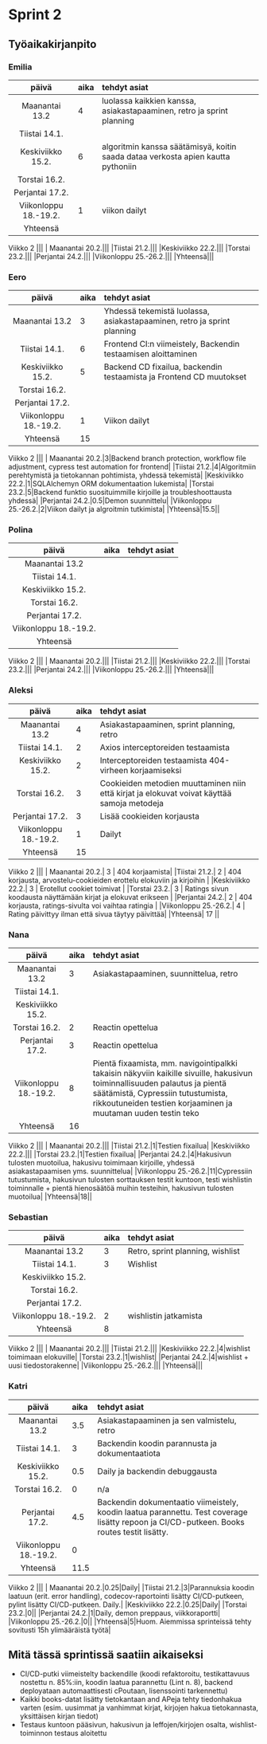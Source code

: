 # Sprint 2
## Työaikakirjanpito

### Emilia
| päivä | aika | tehdyt asiat  |
| :----:|:-----| :-----|
| Maanantai 13.2|4|luolassa kaikkien kanssa, asiakastapaaminen, retro ja sprint planning|
|Tiistai 14.1.|||
|Keskiviikko 15.2.|6|algoritmin kanssa säätämisyä, koitin saada dataa verkosta apien kautta pythoniin|
|Torstai 16.2.|||
|Perjantai 17.2.|||
|Viikonloppu 18.-19.2.|1|viikon dailyt|
|Yhteensä|||
Viikko 2
|||
| Maanantai 20.2.|||
|Tiistai 21.2.|||
|Keskiviikko 22.2.|||
|Torstai 23.2.|||
|Perjantai 24.2.|||
|Viikonloppu 25.-26.2.|||
|Yhteensä|||

### Eero
| päivä | aika | tehdyt asiat  |
| :----:|:-----| :-----|
| Maanantai 13.2|3|Yhdessä tekemistä luolassa, asiakastapaaminen, retro ja sprint planning|
|Tiistai 14.1.|6|Frontend CI:n viimeistely, Backendin testaamisen aloittaminen|
|Keskiviikko 15.2.|5|Backend CD fixailua, backendin testaamista ja Frontend CD muutokset|
|Torstai 16.2.|||
|Perjantai 17.2.|||
|Viikonloppu 18.-19.2.|1|Viikon dailyt|
|Yhteensä|15||
Viikko 2
|||
| Maanantai 20.2.|3|Backend branch protection, workflow file adjustment, cypress test automation for frontend|
|Tiistai 21.2.|4|Algoritmiin perehtymistä ja tietokannan pohtimista, yhdessä tekemistä|
|Keskiviikko 22.2.|1|SQLAlchemyn ORM dokumentaation lukemista|
|Torstai 23.2.|5|Backend funktio suosituimmille kirjoille ja troubleshoottausta yhdessä|
|Perjantai 24.2.|0.5|Demon suunnittelu|
|Viikonloppu 25.-26.2.|2|Viikon dailyt ja algroitmin tutkimista|
|Yhteensä|15.5||

### Polina
| päivä | aika | tehdyt asiat  |
| :----:|:-----| :-----|
| Maanantai 13.2|||
|Tiistai 14.1.|||
|Keskiviikko 15.2.|||
|Torstai 16.2.|||
|Perjantai 17.2.|||
|Viikonloppu 18.-19.2.|||
|Yhteensä|||
Viikko 2
|||
| Maanantai 20.2.|||
|Tiistai 21.2.|||
|Keskiviikko 22.2.|||
|Torstai 23.2.|||
|Perjantai 24.2.|||
|Viikonloppu 25.-26.2.|||
|Yhteensä|||

### Aleksi
| päivä | aika | tehdyt asiat  |
| :----:|:-----| :-----|
| Maanantai 13.2| 4 | Asiakastapaaminen, sprint planning, retro|
|Tiistai 14.1.| 2 | Axios interceptoreiden testaamista|
|Keskiviikko 15.2.| 2 | Interceptoreiden testaamista 404-virheen korjaamiseksi |
|Torstai 16.2.| 3 | Cookieiden metodien muuttaminen niin että kirjat ja elokuvat voivat käyttää samoja metodeja |
|Perjantai 17.2.| 3 | Lisää cookieiden korjausta|
|Viikonloppu 18.-19.2.| 1 | Dailyt|
|Yhteensä| 15 ||
Viikko 2
|||
| Maanantai 20.2.| 3 | 404 korjaamista|
|Tiistai 21.2.| 2 | 404 korjausta, arvostelu-cookieiden erottelu elokuviin ja kirjoihin |
|Keskiviikko 22.2.| 3 | Erotellut cookiet toimivat |
|Torstai 23.2.| 3 | Ratings sivun koodausta näyttämään kirjat ja elokuvat erikseen |
|Perjantai 24.2.| 2 | 404 korjausta, ratings-sivulta voi vaihtaa ratingia |
|Viikonloppu 25.-26.2.| 4 | Rating päivittyy ilman että sivua täytyy päivittää|
|Yhteensä| 17 ||

### Nana
| päivä | aika | tehdyt asiat  |
| :----:|:-----| :-----|
| Maanantai 13.2|3|Asiakastapaaminen, suunnittelua, retro|
|Tiistai 14.1.|||
|Keskiviikko 15.2.|||
|Torstai 16.2.|2|Reactin opettelua|
|Perjantai 17.2.|3|Reactin opettelua|
|Viikonloppu 18.-19.2.|8|Pientä fixaamista, mm. navigointipalkki takaisin näkyviin kaikille sivuille, hakusivun toiminnallisuuden palautus ja pientä säätämistä, Cypressiin tutustumista, rikkoutuneiden testien korjaaminen ja muutaman uuden testin teko|
|Yhteensä|16||
Viikko 2
|||
| Maanantai 20.2.|||
|Tiistai 21.2.|1|Testien fixailua|
|Keskiviikko 22.2.|||
|Torstai 23.2.|1|Testien fixailua|
|Perjantai 24.2.|4|Hakusivun tulosten muotoilua, hakusivu toimimaan kirjoille, yhdessä asiakastapaamisen yms. suunnittelua|
|Viikonloppu 25.-26.2.|11|Cypressiin tutustumista, hakusivun tulosten sorttauksen testit kuntoon, testi wishlistin toiminnalle + pientä hienosäätöä muihin testeihin, hakusivun tulosten muotoilua|
|Yhteensä|18||

### Sebastian
| päivä | aika | tehdyt asiat  |
| :----:|:-----| :-----|
| Maanantai 13.2|3|Retro, sprint planning, wishlist|
|Tiistai 14.1.|3|Wishlist|
|Keskiviikko 15.2.|||
|Torstai 16.2.|||
|Perjantai 17.2.|||
|Viikonloppu 18.-19.2.|2|wishlistin jatkamista|
|Yhteensä|8||
Viikko 2
|||
| Maanantai 20.2.|||
|Tiistai 21.2.|||
|Keskiviikko 22.2.|4|wishlist toimimaan elokuville|
|Torstai 23.2.|1|wishlist|
|Perjantai 24.2.|4|wishlist + uusi tiedostorakenne|
|Viikonloppu 25.-26.2.|||
|Yhteensä|||

### Katri
| päivä | aika | tehdyt asiat  |
| :----:|:-----| :-----|
| Maanantai 13.2|3.5|Asiakastapaaminen ja sen valmistelu, retro|
|Tiistai 14.1.|3|Backendin koodin parannusta ja dokumentaatiota|
|Keskiviikko 15.2.|0.5|Daily ja backendin debuggausta|
|Torstai 16.2.|0|n/a|
|Perjantai 17.2.|4.5|Backendin dokumentaatio viimeistely, koodin laatua parannettu. Test coverage lisätty repoon ja CI/CD-putkeen. Books routes testit lisätty.|
|Viikonloppu 18.-19.2.|0||
|Yhteensä|11.5||
Viikko 2
|||
| Maanantai 20.2.|0.25|Daily|
|Tiistai 21.2.|3|Parannuksia koodin laatuun (erit. error handling), codecov-raportointi lisätty CI/CD-putkeen, pylint lisätty CI/CD-putkeen. Daily.|
|Keskiviikko 22.2.|0.25|Daily|
|Torstai 23.2.|0||
|Perjantai 24.2.|1|Daily, demon preppaus, viikkoraportti|
|Viikonloppu 25.-26.2.|0||
|Yhteensä|5|Huom. Aiemmissa sprinteissä tehty sovitusti 15h ylimääräistä työtä|

## Mitä tässä sprintissä saatiin aikaiseksi

* CI/CD-putki viimeistelty backendille (koodi refaktoroitu, testikattavuus nostettu n. 85%:iin, koodin laatua parannettu (Lint n. 8), backend deployataan automaattisesti cPoutaan, lisenssointi tarkennettu)
* Kaikki books-datat lisätty tietokantaan and APeja tehty tiedonhakua varten (esim. uusimmat ja vanhimmat kirjat, kirjojen hakua tietokannasta, yksittäisen kirjan tiedot)
* Testaus kuntoon pääsivun, hakusivun ja leffojen/kirjojen osalta, wishlist-toiminnon testaus aloitettu

